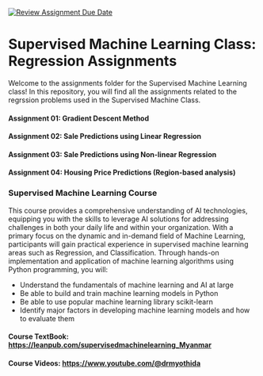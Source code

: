 [![Review Assignment Due Date](https://classroom.github.com/assets/deadline-readme-button-24ddc0f5d75046c5622901739e7c5dd533143b0c8e959d652212380cedb1ea36.svg)](https://classroom.github.com/a/Opv6lwVU)
# Supervised Machine Learning Class: Regression Assignments
Welcome to the assignments folder for the Supervised Machine Learning class! In this repository, you will find all the assignments related to the regrssion problems used in the Supervised Machine Class. 
#### Assignment 01: Gradient Descent Method
#### Assignment 02: Sale Predictions using Linear Regression
#### Assignment 03: Sale Predictions using Non-linear Regression
#### Assignment 04:  Housing Price Predictions (Region-based analysis)



### Supervised Machine Learning Course
This course provides a comprehensive understanding of AI technologies, equipping you with the skills to leverage AI solutions for addressing challenges in both your daily life and within your organization. With a primary focus on the dynamic and in-demand field of Machine Learning, participants will gain practical experience in supervised machine learning areas such as Regression, and Classification. Through hands-on implementation and application of machine learning algorithms using Python programming, you will: 

* Understand the fundamentals of machine learning and AI at large
* Be able to build and train machine learning models in Python
* Be able to use popular machine learning library scikit-learn
* Identify major factors in developing machine learning models and how to evaluate them


#### Course TextBook: https://leanpub.com/supervisedmachinelearning_Myanmar
#### Course Videos: https://www.youtube.com/@drmyothida
